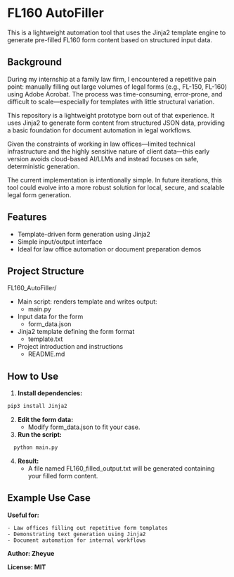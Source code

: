 
# FL160 AutoFiller

This is a lightweight automation tool that uses the Jinja2 template engine to generate pre-filled FL160 form content based on structured input data.

## Background

During my internship at a family law firm, I encountered a repetitive pain point: manually filling out large volumes of legal forms (e.g., FL-150, FL-160) using Adobe Acrobat. The process was time-consuming, error-prone, and difficult to scale—especially for templates with little structural variation.

This repository is a lightweight prototype born out of that experience. It uses Jinja2 to generate form content from structured JSON data, providing a basic foundation for document automation in legal workflows.

Given the constraints of working in law offices—limited technical infrastructure and the highly sensitive nature of client data—this early version avoids cloud-based AI/LLMs and instead focuses on safe, deterministic generation.

The current implementation is intentionally simple. In future iterations, this tool could evolve into a more robust solution for local, secure, and scalable legal form generation.

## Features

- Template-driven form generation using Jinja2
- Simple input/output interface
- Ideal for law office automation or document preparation demos

## Project Structure
 FL160_AutoFiller/
  - Main script: renders template and writes output:
    - main.py
  - Input data for the form               
    - form_data.json     
  - Jinja2 template defining the form format
    - template.txt
  - Project introduction and instructions       
    - README.md           

## How to Use

1. **Install dependencies:**
```bash
pip3 install Jinja2
```
2.	**Edit the form data:**
    - Modify form_data.json to fit your case.
4.	**Run the script:**
```bash
  python main.py
```
4.	**Result:**
    - A file named FL160_filled_output.txt will be generated containing your filled form content.
  
## Example Use Case
**Useful for:**

	- Law offices filling out repetitive form templates
	- Demonstrating text generation using Jinja2
	- Document automation for internal workflows  


**Author: Zheyue** 

**License: MIT**
